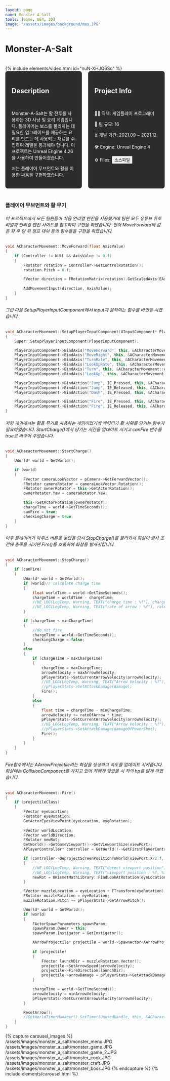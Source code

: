 ```yaml
---
layout: page
name: Monster A Salt
tools: [Game, UE4, 3D]
image: "/assets/images/background/mas.JPG"
---
```


# Monster-A-Salt
<br>
{% include elements/video.html id="nuN-XHJQ6So" %}

<br>

<div style="display: flex; gap: 20px;">
  <div style="background-color: #2c2c2c; padding: 20px; border-radius: 8px; color: white; width: 50%;">
    <h2>Description</h2><br>
    <p>
       Monster-A-Salt는 활 전투를 사용하는 3D 사냥 및 요리 게임입니다. 플레이어는 보스를 물리치는 데 필요한 업그레이드를 제공하는 요리를 만드는 데 사용되는 재료를 수집하여 레벨을 통과해야 합니다. 이 프로젝트는 Unreal Engine 4.26을 사용하여 만들어졌습니다.
    </p>
    <p>
      저는 플레이어 무브먼트와 활을 이용한 싸움을 구현하였습니다.
    </p>
  </div>
  <div style="background-color: #2c2c2c; padding: 20px; border-radius: 8px; color: white; width: 50%;">
    <h2>Project Info</h2><br>
    <p>👨‍💻 직책: 게임플레이 프로그래머</p>
    <p>👥 팀 규모: 16</p>
    <p>⏳ 개발 기간: 2021.09 ~ 2021.12</p>
    <p>🛠️ Engine: Unreal Engine 4</p>
    <p>⚙️ Files: <button onclick="window.location.href='https://github.com/wonju-cho/FreezeTag/tree/main/Assets/Scripts';">소스파일</button></p>
  </div>
</div>

<br>

### **플레이어 무브먼트와 활 무기**
###### 이 프로젝트에서 모든 팀원들이 처음 언리얼 엔진을 사용했기에 팀원 모두 유튜브 튜토리얼과 언리얼 엔진 사이트를 참고하며 구현을 하였습니다. 먼저 MoveForward와 같은 좌 우 앞 뒤 점프 대쉬 등의 함수들을 구현을 하였습니다.
```c++
void ACharacterMovement::MoveForward(float AxisValue)
{
    if (Controller != NULL && AxisValue != 0.f)
    {
		FRotator rotation = Controller->GetControlRotation();
		rotation.Pitch = 0.f;

		FVector direction = FRotationMatrix(rotation).GetScaledAxis(EAxis::X);
		
		AddMovementInput(direction, AxisValue);
    }
}
```
###### 그런 다음 SetupPlayerInputComponent에서 input과 움직이는 함수를 바인딩 시켰습니다.
```c++
void ACharacterMovement::SetupPlayerInputComponent(UInputComponent* PlayerInputComponent)
{
    Super::SetupPlayerInputComponent(PlayerInputComponent);

    PlayerInputComponent->BindAxis("MoveForward", this, &ACharacterMovement::MoveForward);
    PlayerInputComponent->BindAxis("MoveRight", this, &ACharacterMovement::MoveRight);
    PlayerInputComponent->BindAxis("TurnRate", this, &ACharacterMovement::TurnAtRate);
    PlayerInputComponent->BindAxis("LookUpRate", this, &ACharacterMovement::LookUpAtRate);
    PlayerInputComponent->BindAxis("Turn", this, &ACharacterMovement::AddControllerYawInput);
    PlayerInputComponent->BindAxis("LookUp", this, &ACharacterMovement::AddControllerPitchInput);

    PlayerInputComponent->BindAction("Jump", IE_Pressed, this, &ACharacterMovement::StartJump);
    PlayerInputComponent->BindAction("Jump", IE_Released, this, &ACharacterMovement::StopJump);
    PlayerInputComponent->BindAction("Dash", IE_Pressed, this, &ACharacterMovement::Dash);

	PlayerInputComponent->BindAction("Fire", IE_Pressed, this, &ACharacterMovement::StartCharge);
	PlayerInputComponent->BindAction("Fire", IE_Released, this, &ACharacterMovement::StopCharge);
}
```

###### 저희 게임에서는 활을 무기로 사용하는 게임이었기에 캐릭터가 활 시위를 당기는 함수가 필요하였습니다. StartCharge()에서 당기는 시간을 업데이트 시키고 canFire 변수를 true로 바꾸어 주었습니다.
```c++
void ACharacterMovement::StartCharge()
{
	UWorld* world = GetWorld();

	if (world)
	{
		FVector cameraLookVector = pCamera->GetForwardVector();
		FRotator cameraRotator = cameraLookVector.Rotation();
		FRotator ownerRotator = this->GetActorRotation();
		ownerRotator.Yaw = cameraRotator.Yaw;

		this->SetActorRotation(ownerRotator);
		chargeTime = world->GetTimeSeconds();
		canFire = true;
		checkingCharge = true;
	}
}
```
###### 이후 플레이어가 마우스 버튼을 놓았을 당시 StopCharge()를 불러와서 화살이 발사 조건에 충족을 시키면 Fire()를 호출하여 화살을 발사시킵니다.
```c++
void ACharacterMovement::StopCharge()
{
	if (canFire)
	{
		UWorld* world = GetWorld();
		if (world)// calculate charge time
		{
			float worldTime = world->GetTimeSeconds();
			chargeTime = worldTime - chargeTime;
			//UE_LOG(LogTemp, Warning, TEXT("charge time : %f"), chargeTime);
			//UE_LOG(LogTemp, Warning, TEXT("rate of arrow : %f"), rateOfArrow);
		}

		if (chargeTime < minChargeTime)
		{
			//do not fire
			chargeTime = world->GetTimeSeconds();
			checkingCharge = false;
		}
		else
		{
			if (chargeTime > maxChargeTime)
			{
				chargeTime = maxChargeTime;
				arrowVelocity = maxArrowVelocity;
				pPlayerStats->SetCurrentArrowVelocity(arrowVelocity);
				//UE_LOG(LogTemp, Warning, TEXT("Arrow Velocity : %f"), arrowVelocity);
				//pPlayerStats->SetAttackDamage(damage);
				Fire();
			}
			else
			{
				float time = chargeTime - minChargeTime;
				arrowVelocity += rateOfArrow * time;
				pPlayerStats->SetCurrentArrowVelocity(arrowVelocity);
				//UE_LOG(LogTemp, Warning, TEXT("Arrow Velocity : %f"), arrowVelocity);
				//pPlayerStats->SetAttackDamage(damageOfPowerShot);
				Fire();
			}
		}
	}
}
```
###### Fire함수에서는 AArrowProjectile라는 화살을 생성하고 속도를 업데이트 시켜줍니다. 화살에는 CollisionComponent를 가지고 있어 적에게 닿았을 시 적의 hp를 닳게 하였습니다.
```c++
void ACharacterMovement::Fire()
{
	if (projectileClass)
	{
		FVector eyeLocation;
		FRotator eyeRotation;
		GetActorEyesViewPoint(eyeLocation, eyeRotation);
		
		FVector worldLocation;
		FVector worldDirection;
		FRotator newRot;
		GetWorld()->GetGameViewport()->GetViewportSize(viewPort);
		APlayerController* controller = GetWorld()->GetFirstPlayerController();

		if (controller->DeprojectScreenPositionToWorld(viewPort.X/2.f, viewPort.Y/2.f, worldLocation, worldDirection))
		{
			//UE_LOG(LogTemp, Warning, TEXT("detect viewport position"));
			//UE_LOG(LogTemp, Warning, TEXT("viewport position : %f, %f"), viewPort.X/2, viewPort.Y/2);
			newRot = UKismetMathLibrary::FindLookAtRotation(eyeLocation, -worldLocation);
		}

		FVector muzzleLocation = eyeLocation + FTransform(eyeRotation).TransformVector(MuzzleOffset);
		FRotator muzzleRotation = eyeRotation;
		muzzleRotation.Pitch += pPlayerStats->GetArrowPitch();

		UWorld* world = GetWorld();
		if (world)
		{
			FActorSpawnParameters spawnParam;
			spawnParam.Owner = this;
			spawnParam.Instigator = GetInstigator();

			AArrowProjectile* projectile = world->SpawnActor<AArrowProjectile>(projectileClass, muzzleLocation, muzzleRotation, spawnParam);
			
			if (projectile)
			{
				FVector launchDir = muzzleRotation.Vector();
				projectile->SetArrowSpeed(arrowVelocity);
				projectile->FireDirection(launchDir);
				projectile->arrowDamage = pPlayerStats->GetAttackDamage();
			}

			chargeTime = world->GetTimeSeconds(); 
			arrowVelocity = minArrowVelocity;
			pPlayerStats->SetCurrentArrowVelocity(arrowVelocity);
		}

		ResetArrow();
		//GetWorldTimerManager().SetTimer(UnusedHandle, this, &ACharacterMovement::ResetArrow, 0.0, false);
	}
}
```

{% capture carousel_images %}
/assets/images/monster_a_salt/monster_menu.JPG
/assets/images/monster_a_salt/monster_game.JPG
/assets/images/monster_a_salt/monster_game_2.JPG
/assets/images/monster_a_salt/monster_cook.JPG
/assets/images/monster_a_salt/monster_craft.JPG
/assets/images/monster_a_salt/monster_boss.JPG
{% endcapture %}
{% include elements/carousel.html %}

<br>
<br>
<br>
<br>
<br>
<br>